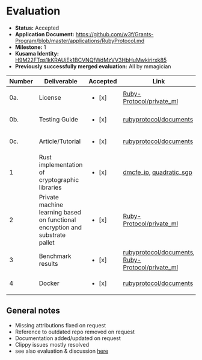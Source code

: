 # Evaluation

- **Status:** Accepted
- **Application Document:** https://github.com/w3f/Grants-Program/blob/master/applications/RubyProtocol.md
- **Milestone:** 1
- **Kusama Identity:** [H9M22FTqs1kKRAUiEk1BCVNQfWdMzVV3HbHuMwkirirxk85](https://polkascan.io/pre/kusama/account/H9M22FTqs1kKRAUiEk1BCVNQfWdMzVV3HbHuMwkirirxk85)
- **Previously successfully merged evaluation:** All by mmagician


| Number | Deliverable | Accepted | Link | Evaluation Notes |
|--------|---------|------------------------|------|------------|
| 0a. | License | <ul><li>[x] </li></ul> | [Ruby-Protocol/private_ml](https://github.com/Ruby-Protocol/private_ml/blob/main/LICENSE) | — |
| 0b. | Testing Guide | <ul><li>[x] </li></ul> | [rubyprotocol/documents](https://github.com/rubyprotocol/documents/blob/1322235c17d9ce0343474fbffdd35aa747bcb02f/unit_test_guide.md) | Fixed on request |
| 0c. | Article/Tutorial | <ul><li>[x] </li></ul> | [rubyprotocol/documents](https://github.com/rubyprotocol/documents/blob/1322235c17d9ce0343474fbffdd35aa747bcb02f/Functionality_Tutorial.md) | Fixed on request |
| 1 | Rust implementation of cryptographic libraries | <ul><li>[x] </li></ul> | [dmcfe_ip](https://github.com/Ruby-Protocol/private_ml/blob/e4e34792e1a1412975eb6ab9d74d06265d122cbb/src/dmcfe_ip.rs), [quadratic_sgp](https://github.com/Ruby-Protocol/private_ml/blob/e4e34792e1a1412975eb6ab9d74d06265d122cbb/src/quadratic_sgp.rs) | DMCFE largely adapted from [dev0x1/functional-encryption-schemes](https://github.com/dev0x1/functional-encryption-schemes) |
| 2 | Private machine learning based on functional encryption and substrate pallet |  <ul><li>[x] </li></ul> | [Ruby-Protocol/private_ml](https://github.com/Ruby-Protocol/private_ml/tree/e4e34792e1a1412975eb6ab9d74d06265d122cbb/src/ml) | — |
| 3 | Benchmark results | <ul><li>[x] </li></ul> | [rubyprotocol/documents](https://github.com/rubyprotocol/documents/blob/1322235c17d9ce0343474fbffdd35aa747bcb02f/Benchmark_result.md), [Ruby-Protocol/private_ml](https://github.com/Ruby-Protocol/private_ml/blob/main/README.md#benchmark) | — |
| 4 | Docker | <ul><li>[x] </li></ul> | [rubyprotocol/documents](https://github.com/rubyprotocol/documents/blob/1322235c17d9ce0343474fbffdd35aa747bcb02f/Docker_demo_tutorial.md) | — |

## General notes

- Missing attributions fixed on request
- Reference to outdated repo removed on request
- Documentation added/updated on request
- Clippy issues mostly resolved
- see also evaluation & discussion [here](https://github.com/w3f/Grant-Milestone-Delivery/pull/266)
